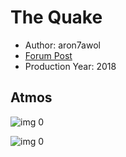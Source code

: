 # The Quake

* Author: aron7awol
* [Forum Post](https://www.avsforum.com/threads/bass-eq-for-filtered-movies.2995212/post-57663652)
* Production Year: 2018

## Atmos

![img 0](https://i.imgur.com/gcTQa6t.jpg)

![img 0](https://i.imgur.com/rDnlZhB.jpg)

